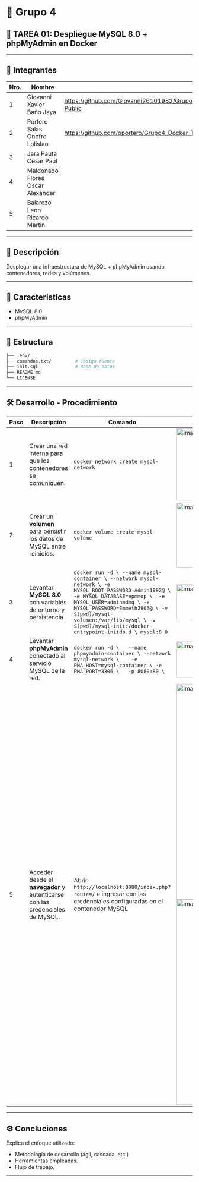 # 📌 Grupo 4
## 📌 TAREA 01: Despliegue MySQL 8.0 + phpMyAdmin en Docker


---

## 🚀 Integrantes
| Nro. | Nombre | Link |
|------|---------|---------|
| 1 | Giovanni Xavier Baño Jaya | https://github.com/Giovanni26101982/Grupo4_Docker_Tarea1#:~:text=Settings-,Grupo4_Docker_Tarea1,-Public |
| 2 | Portero Salas Onofre Lolislao | https://github.com/oportero/Grupo4_Docker_Tarea1 |
| 3 | Jara Pauta Cesar Paúl |   |
| 4 | Maldonado Flores Oscar Alexander |  |
| 5 | Balarezo Leon Ricardo Martin |  |

---

## 📝 Descripción
Desplegar una infraestructura de MySQL + phpMyAdmin usando contenedores, redes y volúmenes.  

---

## 🚀 Características
- MySQL 8.0  
- phpMyAdmin

---  

## 📂 Estructura
```bash
├── .env/          
├── comandos.txt/         # Código fuente
├── init.sql              # Base de datos
├── README.md
└── LICENSE
```
--- 

## 🛠 Desarrollo - Procedimiento

| Paso | Descripción | Comando |Resultado |
|------|-------------|---------|---------|
| 1 | Crear una red interna para que los contenedores se comuniquen. | ```docker network create mysql-network``` |<img width="886" height="194" alt="image" src="https://github.com/user-attachments/assets/ad87f830-8578-4a33-8998-7c051ba28854" />|
| 2 | Crear un **volumen** para persistir los datos de MySQL entre reinicios. | ```docker volume create mysql-volume``` |<img width="886" height="174" alt="image" src="https://github.com/user-attachments/assets/9dcdbde4-aab8-43e8-a49f-456c57902745" />|
| 3 | Levantar **MySQL 8.0** con variables de entorno y persistencia | ```docker run -d \ --name mysql-container \ --network mysql-network \ -e MYSQL_ROOT_PASSWORD=Admin1992@ \ -e MYSQL_DATABASE=epmmop \  -e MYSQL_USER=adminmdmq \ -e MYSQL_PASSWORD=Emmeth2906@ \ -v $(pwd)/mysql-volumen:/var/lib/mysql \ -v $(pwd)/mysql-init:/docker-entrypoint-initdb.d \ mysql:8.0 ``` |<img width="886" height="97" alt="image" src="https://github.com/user-attachments/assets/79a38fba-af0f-4fd2-b4a0-3eb06744996e" />|
| 4 | Levantar **phpMyAdmin** conectado al servicio MySQL de la red. | ```docker run -d \   --name phpmyadmin-container \ --network mysql-network \    -e PMA_HOST=mysql-container \ -e PMA_PORT=3306 \   -p 8080:80 \``` |<img width="886" height="97" alt="image" src="https://github.com/user-attachments/assets/79a38fba-af0f-4fd2-b4a0-3eb06744996e" />|
| 5 |Acceder desde el **navegador** y autenticarse con las credenciales de MySQL. | Abrir `http://localhost:8080/index.php?route=/` e ingresar con las credenciales configuradas en el contenedor MySQL |<img width="886" height="580" alt="image" src="https://github.com/user-attachments/assets/7dbb7dd2-8a42-4bc9-b649-8f24275792f5" /> <img width="886" height="553" alt="image" src="https://github.com/user-attachments/assets/e1dbae8b-4424-412e-a2ed-2978b0e81f7d" />|


---

## ⚙️ Concluciones
Explica el enfoque utilizado:  
- Metodología de desarrollo (ágil, cascada, etc.)  
- Herramientas empleadas.  
- Flujo de trabajo.  

---
